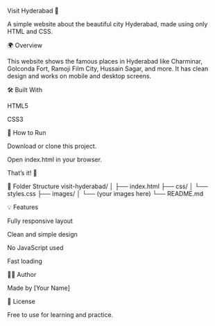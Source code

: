 
Visit Hyderabad 🌆

A simple website about the beautiful city Hyderabad, made using only HTML and CSS.

🌍 Overview

This website shows the famous places in Hyderabad like Charminar, Golconda Fort, Ramoji Film City, Hussain Sagar, and more. It has clean design and works on mobile and desktop screens.

🛠️ Built With

HTML5

CSS3

🚀 How to Run

Download or clone this project.

Open index.html in your browser.

That’s it! 🎉

📁 Folder Structure
visit-hyderabad/
│
├── index.html
├── css/
│   └── styles.css
├── images/
│   └── (your images here)
└── README.md

💡 Features

Fully responsive layout

Clean and simple design

No JavaScript used

Fast loading

👨‍💻 Author

Made by [Your Name]

📜 License

Free to use for learning and practice.
